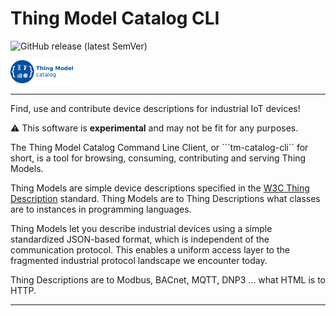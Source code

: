 # Thing Model Catalog CLI

![GitHub release (latest SemVer)](https://img.shields.io/github/v/release/hadjian/tm-catalog-cli)

<img src="https://github.com/hadjian/tm-catalog-cli/raw/main/docs/media/tm-catalog-logo.svg" width="100">

---
Find, use and contribute device descriptions for industrial IoT devices!

⚠ This software is **experimental** and may not be fit for any purposes. 

The Thing Model Catalog Command Line Client, or ```tm-catalog-cli`` for short, is a tool for browsing, consuming, contributing and serving Thing Models.

Thing Models are simple device descriptions specified in the [W3C Thing Description][1] standard. Thing Models are to Thing Descriptions what classes are to instances in programming languages.

Thing Models let you describe industrial devices using a simple standardized JSON-based format, which is independent of the communication protocol. This enables a uniform access layer to the fragmented industrial protocol landscape we encounter today.

Thing Descriptions are to Modbus, BACnet, MQTT, DNP3 ... what HTML is to HTTP.

---















[1]: https://www.w3.org/TR/wot-thing-description11/
